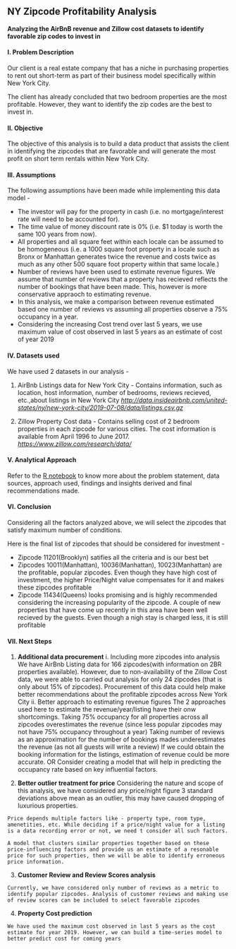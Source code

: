 ## NY Zipcode Profitability Analysis
**Analyzing the AirBnB revenue and Zillow cost datasets to identify favorable zip codes to invest in**

#### I. Problem Description

Our client is a real estate company that has a niche in purchasing properties to rent out short-term as part of their business model specifically within New York City.

The client has already concluded that two bedroom properties are the most profitable. However, they want to identify the zip codes are the best to invest in.

#### II. Objective
The objective of this analysis is to build a data product that assists the client in identifying the zipcodes that are favorable and will generate the most profit on short term rentals within New York City.

#### III. Assumptions
The following assumptions have been made while implementing this data model -

* The investor will pay for the property in cash (i.e. no mortgage/interest rate will need to be accounted for).
* The time value of money discount rate is 0% (i.e. $1 today is worth the same 100 years from now).
* All properties and all square feet within each locale can be assumed to be homogeneous (i.e. a 1000 square foot property in a locale such as Bronx or Manhattan generates twice the revenue and costs twice as much as any other 500 square foot property within that same locale.)
* Number of reviews have been used to estimate revenue figures. We assume that number of reviews that a property has recieved reflects the number of bookings that have been made. This, however is more conservative appraoch to estimating revenue.
* In this analysis, we make a comparison between revenue estimated based one number of reviews vs assuming all properties observe a 75% occupancy in a year.
* Considering the increasing Cost trend over last 5 years, we use maximum value of cost observed in last 5 years as an estimate of cost of year 2019

#### IV. Datasets used

We have used 2 datasets in our analysis -

  1. AirBnb Listings data for New York City - Contains information, such as location, host information, number of bedrooms, reviews recieved, etc.,about listings in New York City _http://data.insideairbnb.com/united-states/ny/new-york-city/2019-07-08/data/listings.csv.gz_

  2. Zillow Property Cost data - Contains selling cost of 2 bedroom properties in each zipcode for various cities. The cost information is available from April 1996 to June 2017. _https://www.zillow.com/research/data/_

#### V. Analytical Approach

Refer to the [R notebook](https://meenal-narsinghani.github.io/Zipcode-Profitability-Analysis/Narsinghani.Meenal_DataChallenge_Code.html) to know more about the problem statement, data sources, approach used, findings and insights derived and final recommendations made.


#### VI. Conclusion
Considering all the factors analyzed above, we will select the zipcodes that satisfy maximum number of conditions.

Here is the final list of zipcodes that should be considered for investment -

* Zipcode 11201(Brooklyn) satifies all the criteria and is our best bet
* Zipcodes 10011(Manhattan), 10036(Manhattan), 10023(Manhattan) are the profitable, popular zipcodes. Even though they have high cost of investment, the higher Price/Night value compensates for it and makes these zipcodes profitable
* Zipcode 11434(Queens) looks promising and is highly recommended considering the increasing popularity of the zipcode. A couple of new properties that have come up recently in this area have been well recieved by the guests. Even though a nigh stay is charged less, it is still profitable

#### VII. Next Steps

  1. **Additional data procurement**
    i. Including more zipcodes into analysis
       We have AirBnb Listing data for 166 zipcodes(with information on 2BR properties available). However, due to non-availability of the Zillow Cost data, we were able to carried out analysis for only 24 zipcodes (that is only about 15% of zipcodes). Procurement of this data could help make better recommendations about the profitable zipcodes across New York City
    ii. Better approach to estimating revenue figures
        The 2 approaches used here to estimate the revenue/year/listing have their onw shortcomings.
        Taking 75% occupancy for all properties across all zipcodes overestimates the revenue (since less popular zipcodes may not have 75% occupancy throughout a year)
        Taking number of reviews as an approximation for the number of bookings mades underestimates the revenue (as not all guests will write a review)
        If we could obtain the booking information for the listings, estimation of revenue could be more accurate. OR Consider creating a model that will help in predicting the occupancy rate based on key influential factors.

  2. **Better outlier treatment for price**
  Considering the nature and scope of this analysis, we have considered any price/night figure 3 standard deviations above mean as an outlier, this may have caused dropping of luxurious properties.

    Price depends multiple factors like - property type, room type, amenetities, etc. While deciding if a price/night value for a listing is a data recording error or not, we need t consider all such factors.

    A model that clusters similar properties together based on these price-influencing factors and provide us an estimate of a resonable price for such properties, then we will be able to identify erroneous price information.

  3. **Customer Review and Review Scores analysis**

    Currently, we have considered only number of reviews as a metric to identify popular zipcodes. Analysis of customer reviews and making use of review scores can be included to select favorable zipcodes

  4. **Property Cost prediction**

    We have used the maximum cost observed in last 5 years as the cost estimate for year 2019. However, we can build a time-series model to better predict cost for coming years
